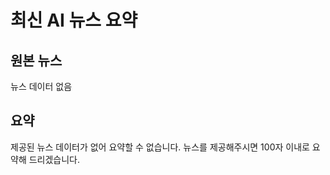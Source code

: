 # 최신 AI 뉴스 요약

## 원본 뉴스
뉴스 데이터 없음

## 요약
제공된 뉴스 데이터가 없어 요약할 수 없습니다. 뉴스를 제공해주시면 100자 이내로 요약해 드리겠습니다.
